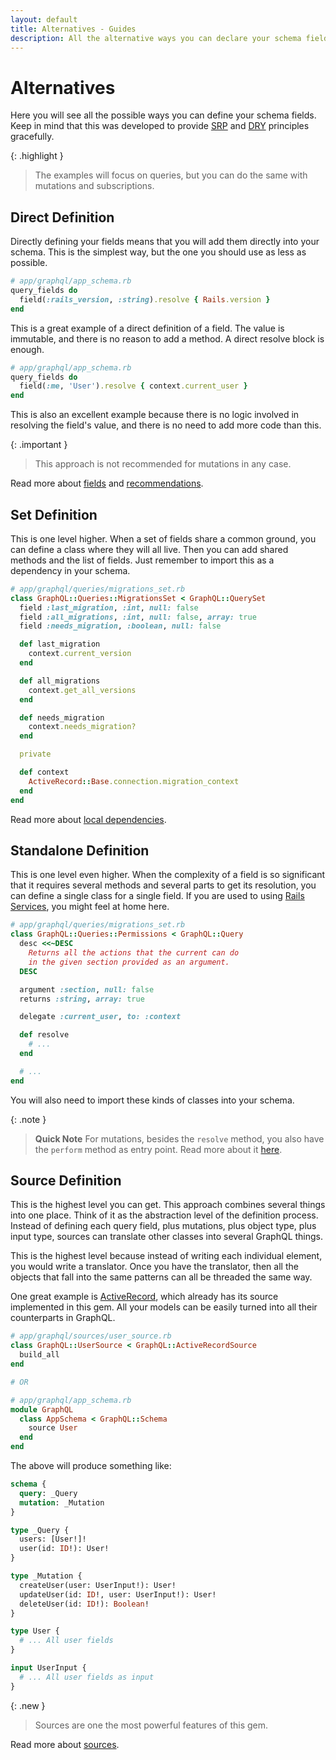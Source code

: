 ```yaml
---
layout: default
title: Alternatives - Guides
description: All the alternative ways you can declare your schema fields
---
```


# Alternatives

Here you will see all the possible ways you can define your schema fields. Keep in mind
that this was developed to provide
<a href="https://en.wikipedia.org/wiki/Single-responsibility_principle" target="_blank" rel="external nofollow">SRP</a>
and
<a href="https://en.wikipedia.org/wiki/Don%27t_repeat_yourself" target="_blank" rel="external nofollow">DRY</a>
principles gracefully.

{: .highlight }
> The examples will focus on queries, but you can do the same with mutations and subscriptions.

## Direct Definition

Directly defining your fields means that you will add them directly into your schema.
This is the simplest way, but the one you should use as less as possible.

```ruby
# app/graphql/app_schema.rb
query_fields do
  field(:rails_version, :string).resolve { Rails.version }
end
```

This is a great example of a direct definition of a field. The value is immutable, and
there is no reason to add a method. A direct resolve block is enough.

```ruby
# app/graphql/app_schema.rb
query_fields do
  field(:me, 'User').resolve { context.current_user }
end
```

This is also an excellent example because there is no logic involved in resolving the
field's value, and there is no need to add more code than this.

{: .important }
> This approach is not recommended for mutations in any case.

Read more about [fields](/guides/fields) and [recommendations](/guides/recommendations).

## Set Definition

This is one level higher. When a set of fields share a common ground, you can define a
class where they will all live. Then you can add shared methods and the list of fields.
Just remember to import this as a dependency in your schema.

```ruby
# app/graphql/queries/migrations_set.rb
class GraphQL::Queries::MigrationsSet < GraphQL::QuerySet
  field :last_migration, :int, null: false
  field :all_migrations, :int, null: false, array: true
  field :needs_migration, :boolean, null: false

  def last_migration
    context.current_version
  end

  def all_migrations
    context.get_all_versions
  end

  def needs_migration
    context.needs_migration?
  end

  private

  def context
    ActiveRecord::Base.connection.migration_context
  end
end
```

Read more about [local dependencies](/guides/schemas#local-dependencies).

## Standalone Definition

This is one level even higher. When the complexity of a field is so significant that it requires
several methods and several parts to get its resolution, you can define a single class for
a single field. If you are used to using
<a href="https://www.honeybadger.io/blog/refactor-ruby-rails-service-object/" target="_blank" rel="external nofollow">Rails Services</a>,
you might feel at home here.

```ruby
# app/graphql/queries/migrations_set.rb
class GraphQL::Queries::Permissions < GraphQL::Query
  desc <<~DESC
    Returns all the actions that the current can do
    in the given section provided as an argument.
  DESC

  argument :section, null: false
  returns :string, array: true

  delegate :current_user, to: :context

  def resolve
    # ...
  end

  # ...
end
```

You will also need to import these kinds of classes into your schema.

{: .note }
> **Quick Note**
> For mutations, besides the `resolve` method, you also have the `perform` method
> as entry point. Read more about it [here](/guides/mutations).

## Source Definition

This is the highest level you can get. This approach combines several things into one place.
Think of it as the abstraction level of the definition process. Instead of defining each
query field, plus mutations, plus object type, plus input type, sources can translate
other classes into several GraphQL things.

This is the highest level because instead of writing each individual element, you would
write a translator. Once you have the translator, then all the objects that fall into
the same patterns can all be threaded the same way.

One great example is [ActiveRecord](/guides/sources/active-record), which already has
its source implemented in this gem. All your models can be easily turned into all
their counterparts in GraphQL.

```ruby
# app/graphql/sources/user_source.rb
class GraphQL::UserSource < GraphQL::ActiveRecordSource
  build_all
end

# OR

# app/graphql/app_schema.rb
module GraphQL
  class AppSchema < GraphQL::Schema
    source User
  end
end
```

The above will produce something like:

```graphql
schema {
  query: _Query
  mutation: _Mutation
}

type _Query {
  users: [User!]!
  user(id: ID!): User!
}

type _Mutation {
  createUser(user: UserInput!): User!
  updateUser(id: ID!, user: UserInput!): User!
  deleteUser(id: ID!): Boolean!
}

type User {
  # ... All user fields
}

input UserInput {
  # ... All user fields as input
}
```

{: .new }
> Sources are one the most powerful features of this gem.

Read more about [sources](/guides/sources).
